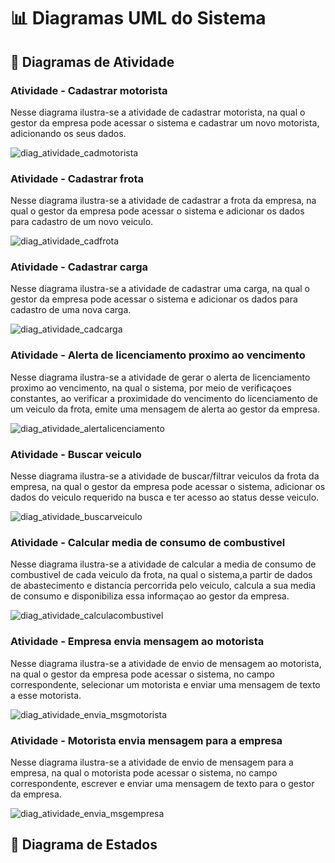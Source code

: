 # 📊 Diagramas UML do Sistema

## 🔹 Diagramas de Atividade

### Atividade - Cadastrar motorista
Nesse diagrama ilustra-se a atividade de cadastrar motorista, na qual o gestor da empresa pode acessar o sistema e cadastrar um
novo motorista, adicionando os seus dados.

![diag_atividade_cadmotorista](https://github.com/user-attachments/assets/5640ab74-e3f1-4191-990d-c9040ef99ac7)

### Atividade - Cadastrar frota
Nesse diagrama ilustra-se a atividade de cadastrar a frota da empresa, na qual o gestor da empresa pode acessar o sistema e
adicionar os dados para cadastro de um novo veiculo.

![diag_atividade_cadfrota](https://github.com/user-attachments/assets/c8bacd2a-4801-499a-bf39-e02fdac6fe2e)

### Atividade - Cadastrar carga
Nesse diagrama ilustra-se a atividade de cadastrar uma carga, na qual o gestor da empresa pode acessar o sistema e
adicionar os dados para cadastro de uma nova carga.

![diag_atividade_cadcarga](https://github.com/user-attachments/assets/f568f886-8e6e-4f13-9c7a-1e25cf0c6ae2)

### Atividade - Alerta de licenciamento proximo ao vencimento
Nesse diagrama ilustra-se a atividade de gerar o alerta de licenciamento proximo ao vencimento, na qual o sistema, por meio de 
verificaçoes constantes, ao verificar a proximidade do vencimento do licenciamento de um veiculo da frota, emite uma mensagem
de alerta ao gestor da empresa.

![diag_atividade_alertalicenciamento](https://github.com/user-attachments/assets/1dc30612-3514-4a79-8d15-98a5442c78b6)

### Atividade - Buscar veiculo
Nesse diagrama ilustra-se a atividade de buscar/filtrar veiculos da frota da empresa, na qual o gestor da empresa pode acessar
o sistema, adicionar os dados do veiculo requerido na busca e ter acesso ao status desse veiculo.

![diag_atividade_buscarveiculo](https://github.com/user-attachments/assets/900db0df-9490-465d-a161-37bd33ff32d2)

### Atividade - Calcular media de consumo de combustivel
Nesse diagrama ilustra-se a atividade de calcular a media de consumo de combustivel de cada veiculo da frota,
na qual o sistema,a partir de dados de abastecimento e distancia percorrida pelo veiculo, calcula a sua media
de consumo e disponibiliza essa informaçao ao gestor da empresa.

![diag_atividade_calculacombustivel](https://github.com/user-attachments/assets/1c03d41b-1680-431a-bae6-ab9f0511bd12)

### Atividade - Empresa envia mensagem ao motorista
Nesse diagrama ilustra-se a atividade de envio de mensagem ao motorista, na qual o gestor da empresa pode acessar o sistema, no
campo correspondente, selecionar um motorista e enviar uma mensagem de texto a esse motorista.

![diag_atividade_envia_msgmotorista](https://github.com/user-attachments/assets/41d33dd7-68a6-4104-9b18-3d40d9897b2c)

### Atividade - Motorista envia mensagem para a empresa
Nesse diagrama ilustra-se a atividade de envio de mensagem para a empresa, na qual o motorista pode acessar o sistema, no campo
correspondente, escrever e enviar uma mensagem de texto para o gestor da empresa.

![diag_atividade_envia_msgempresa](https://github.com/user-attachments/assets/b81e0ecf-0461-4b2f-9947-5400680cb3f0)


## 🔹 Diagrama de Estados


